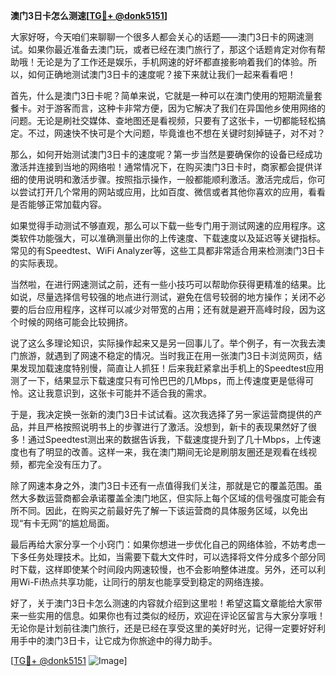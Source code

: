 **澳门3日卡怎么测速[[TG💪+ @donk5151](https://t.me/s/donk5151)]**

大家好呀，今天咱们来聊聊一个很多人都会关心的话题——澳门3日卡的网速测试。如果你最近准备去澳门玩，或者已经在澳门旅行了，那这个话题肯定对你有帮助哦！无论是为了工作还是娱乐，手机网速的好坏都直接影响着我们的体验。所以，如何正确地测试澳门3日卡的速度呢？接下来就让我们一起来看看吧！

首先，什么是澳门3日卡呢？简单来说，它就是一种可以在澳门使用的短期流量套餐卡。对于游客而言，这种卡非常方便，因为它解决了我们在异国他乡使用网络的问题。无论是刷社交媒体、查地图还是看视频，只要有了这张卡，一切都能轻松搞定。不过，网速快不快可是个大问题，毕竟谁也不想在关键时刻掉链子，对不对？

那么，如何开始测试澳门3日卡的速度呢？第一步当然是要确保你的设备已经成功激活并连接到当地的网络啦！通常情况下，在购买澳门3日卡时，商家都会提供详细的使用说明和激活步骤。按照指示操作，一般都能顺利激活。激活完成后，你可以尝试打开几个常用的网站或应用，比如百度、微信或者其他你喜欢的应用，看看是否能够正常加载内容。

如果觉得手动测试不够直观，那么可以下载一些专门用于测试网速的应用程序。这类软件功能强大，可以准确测量出你的上传速度、下载速度以及延迟等关键指标。常见的有Speedtest、WiFi Analyzer等，这些工具都非常适合用来检测澳门3日卡的实际表现。

当然啦，在进行网速测试之前，还有一些小技巧可以帮助你获得更精准的结果。比如说，尽量选择信号较强的地点进行测试，避免在信号较弱的地方操作；关闭不必要的后台应用程序，这样可以减少对带宽的占用；还有就是避开高峰时段，因为这个时候的网络可能会比较拥挤。

说了这么多理论知识，实际操作起来又是另一回事儿了。举个例子，有一次我去澳门旅游，就遇到了网速不稳定的情况。当时我正在用一张澳门3日卡浏览网页，结果发现加载速度特别慢，简直让人抓狂！后来我赶紧拿出手机上的Speedtest应用测了一下，结果显示下载速度只有可怜巴巴的几Mbps，而上传速度更是低得可怜。这让我意识到，这张卡可能并不适合我的需求。

于是，我决定换一张新的澳门3日卡试试看。这次我选择了另一家运营商提供的产品，并且严格按照说明书上的步骤进行了激活。没想到，新卡的表现果然好了很多！通过Speedtest测出来的数据告诉我，下载速度提升到了几十Mbps，上传速度也有了明显的改善。这样一来，我在澳门期间无论是刷朋友圈还是观看在线视频，都完全没有压力了。

除了网速本身之外，澳门3日卡还有一点值得我们关注，那就是它的覆盖范围。虽然大多数运营商都会承诺覆盖全澳门地区，但实际上每个区域的信号强度可能会有所不同。因此，在购买之前最好先了解一下该运营商的具体服务区域，以免出现“有卡无网”的尴尬局面。

最后再给大家分享一个小窍门：如果你想进一步优化自己的网络体验，不妨考虑一下多任务处理技术。比如，当需要下载大文件时，可以选择将文件分成多个部分同时下载，这样即使某个时间段内网速较慢，也不会影响整体进度。另外，还可以利用Wi-Fi热点共享功能，让同行的朋友也能享受到稳定的网络连接。

好了，关于澳门3日卡怎么测速的内容就介绍到这里啦！希望这篇文章能给大家带来一些实用的信息。如果你也有过类似的经历，欢迎在评论区留言与大家分享哦！无论你是计划前往澳门旅行，还是已经在享受这里的美好时光，记得一定要好好利用手中的澳门3日卡，让它成为你旅途中的得力助手。

[[TG💪+ @donk5151](https://t.me/s/donk5151) ![Image](https://i.postimg.cc/rwNCRYN7/Snipaste-2025-04-30-17-27-05.png)]